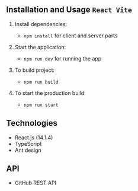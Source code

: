 ## Installation and Usage `React Vite`

1. Install dependencies:

   - `npm install` for client and server parts

2. Start the application:
   - `npm run dev` for running the app

3. To build project:
   - `npm run build`

4. To start the production build:
   - `npm run start`

## Technologies

- React.js (14.1.4)
- TypeScript
- Ant design

## API

- GitHub REST API
